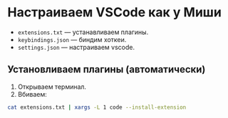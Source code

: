 # Настраиваем VSCode как у Миши

- `extensions.txt` — устанавливаем плагины.
- `keybindings.json` — биндим хоткеи.
- `settings.json` — настраиваем vscode.

## Установливаем плагины (автоматически)

1. Открываем терминал.
2. Вбиваем:

  ```bash
  cat extensions.txt | xargs -L 1 code --install-extension
  ```

